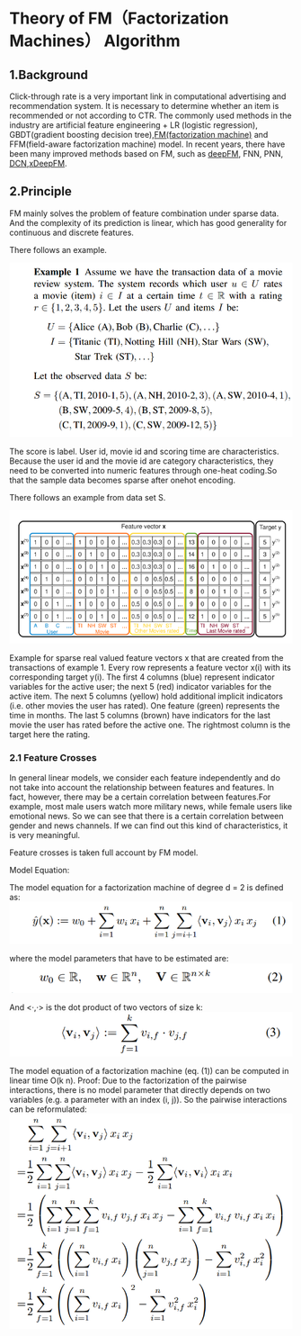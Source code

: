 # Theory of FM（Factorization Machines） Algorithm


## 1.Background


Click-through rate is a very important link in computational advertising and recommendation system. It is necessary to determine whether an item is recommended or not according to CTR. The commonly used methods in the industry are artificial feature engineering + LR (logistic regression), GBDT(gradient boosting decision tree),[FM(factorization machine)](https://www.csie.ntu.edu.tw/~b97053/paper/Rendle2010FM.pdf)
and FFM(field-aware factorization machine) model. In recent years, there have been many improved methods based on FM, such as
[deepFM](https://www.ijcai.org/proceedings/2017/0239.pdf), FNN, PNN, [DCN](https://arxiv.org/abs/1708.05123),[xDeepFM](https://arxiv.org/abs/1803.05170). 


## 2.Principle

FM mainly solves the problem of feature combination under sparse data. And the complexity of its prediction is linear, which has good generality for continuous and discrete features. 

There follows an example.

![image](https://github.com/xiaorenwu1111/Recommendation-Algorithm/blob/master/FM/Figure/3.png)


The score is label. User id, movie id and scoring time are characteristics. Because the user id and the movie id are category characteristics, they need to be converted into numeric features through one-heat coding.So that the sample data becomes sparse after onehot encoding. 

There follows an example from data set S.

![image](https://github.com/xiaorenwu1111/Recommendation-Algorithm/blob/master/FM/Figure/1.png)

Example for sparse real valued feature vectors x that are created from the transactions of example 1. Every row represents a feature vector x(i) with its corresponding target y(i). The first 4 columns (blue) represent indicator variables for the active user; the next 5
(red) indicator variables for the active item. The next 5 columns (yellow) hold additional implicit indicators (i.e. other movies the
user has rated). One feature (green) represents the time in months. The last 5 columns (brown) have indicators for the last movie the
user has rated before the active one. The rightmost column is the target  here the rating.

### 2.1 Feature Crosses

In general linear models, we consider each feature independently and do not take into account the relationship between features and features. In fact, however, there may be a certain correlation between features.For example, most male users watch more military news, while female users like emotional news. So we can see that there is a certain correlation between gender and news channels. If we can find out this kind of characteristics, it is very meaningful. 


Feature crosses is taken full account by FM model.

Model Equation: 

The model equation for a factorization machine of degree d = 2 is defined as:
![image](https://github.com/xiaorenwu1111/Recommendation-Algorithm/blob/master/FM/Figure/2.png)


where the model parameters that have to be estimated are:
![image](https://github.com/xiaorenwu1111/Recommendation-Algorithm/blob/master/FM/Figure/4.png)

And <·,·> is the dot product of two vectors of size k:
![image](https://github.com/xiaorenwu1111/Recommendation-Algorithm/blob/master/FM/Figure/5.png)

 The model equation of a factorization machine (eq. (1)) can be computed in linear time O(k n).
 Proof: Due to the factorization of the pairwise interactions, there is no model parameter that directly depends on two variables (e.g. a parameter with an index (i, j)). So the pairwise interactions can be reformulated:
 ![image](https://github.com/xiaorenwu1111/Recommendation-Algorithm/blob/master/FM/Figure/6.png)
 









